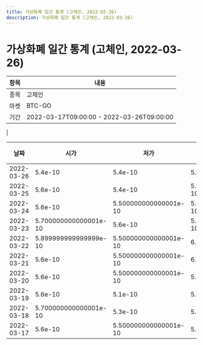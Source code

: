 ```yaml
---
title: 가상화폐 일간 통계 (고체인, 2022-03-26)
description: 가상화폐 일간 통계 (고체인, 2022-03-26)
---
```


가상화폐 일간 통계 (고체인, 2022-03-26)
===

|항목|내용|
|--|--|
|종목|고체인|
|마켓|BTC-GO|\i|종류|일 단위 캔들|
|기간|2022-03-17T09:00:00 - 2022-03-26T09:00:00
|

|날짜|시가|저가|고가|종가|비고|
|--|--|--|--|--|--|
|2022-03-26|5.4e-10|5.4e-10|5.4e-10|5.4e-10|    |
|2022-03-25|5.6e-10|5.4e-10|5.700000000000001e-10|5.500000000000001e-10|    |
|2022-03-24|5.6e-10|5.500000000000001e-10|5.700000000000001e-10|5.500000000000001e-10|    |
|2022-03-23|5.700000000000001e-10|5.6e-10|5.899999999999999e-10|5.700000000000001e-10|    |
|2022-03-22|5.899999999999999e-10|5.500000000000001e-10|6.3e-10|5.700000000000001e-10|    |
|2022-03-21|5.6e-10|5.500000000000001e-10|6.1e-10|5.899999999999999e-10|    |
|2022-03-20|5.6e-10|5.500000000000001e-10|5.8e-10|5.6e-10|    |
|2022-03-19|5.6e-10|5.1e-10|5.8e-10|5.700000000000001e-10|    |
|2022-03-18|5.700000000000001e-10|5.3e-10|5.8e-10|5.6e-10|    |
|2022-03-17|5.6e-10|5.500000000000001e-10|5.8e-10|5.700000000000001e-10|    |
